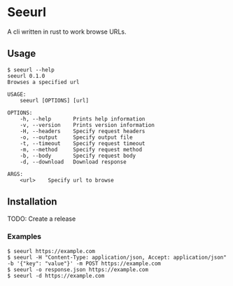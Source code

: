 # Seeurl


A cli written in rust to work browse URLs. 

## Usage

```shell
$ seeurl --help
seeurl 0.1.0
Browses a specified url

USAGE:
    seeurl [OPTIONS] [url]

OPTIONS:
    -h, --help       Prints help information
    -v, --version    Prints version information
    -H, --headers    Specify request headers
    -o, --output     Specify output file
    -t, --timeout    Specify request timeout
    -m, --method     Specify request method
    -b, --body       Specify request body
    -d, --download   Download response

ARGS:
    <url>    Specify url to browse
```

## Installation

TODO: Create a release


### Examples

```shell
$ seeurl https://example.com
$ seeurl -H "Content-Type: application/json, Accept: application/json" -b '{"key": "value"}' -m POST https://example.com
$ seeurl -o response.json https://example.com
$ seeurl -d https://example.com
```


